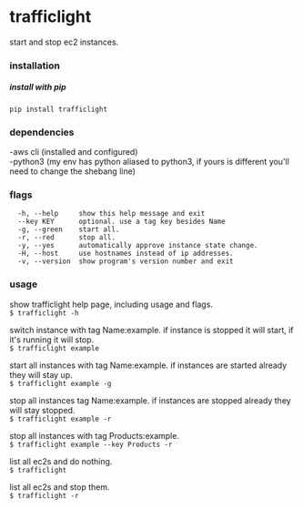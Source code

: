 # trafficlight  
  
start and stop ec2 instances.  
  
### installation  
  
##### install with pip  
  
`pip install trafficlight`  
  
### dependencies   
  
-aws cli (installed and configured)  
-python3 (my env has python aliased to python3, if yours is different you'll need to change the shebang line)   

### flags  
```
  -h, --help     show this help message and exit  
  --key KEY      optional. use a tag key besides Name  
  -g, --green    start all.  
  -r, --red      stop all.  
  -y, --yes      automatically approve instance state change.  
  -H, --host     use hostnames instead of ip addresses.  
  -v, --version  show program's version number and exit  
```
  
### usage  
  
show trafficlight help page, including usage and flags.  
`$ trafficlight -h`  
   
switch instance with tag Name:example. if instance is stopped it will start, if it's running it will stop.   
`$ trafficlight example`   
   
start all instances with tag Name:example. if instances are started already they will stay up.   
`$ trafficlight example -g`   
   
stop all instances tag Name:example. if instances are stopped already they will stay stopped.   
`$ trafficlight example -r`   
   
stop all instances with tag Products:example.    
`$ trafficlight example --key Products -r`   
   
list all ec2s and do nothing.  
`$ trafficlight`  
  
list all ec2s and stop them.  
`$ trafficlight -r`  
